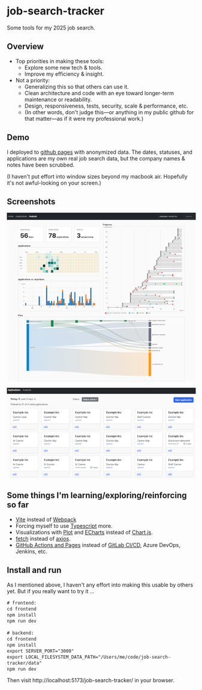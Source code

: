 # job-search-tracker

Some tools for my 2025 job search.

## Overview

- Top priorities in making these tools:
  - Explore some new tech & tools.
  - Improve my efficiency & insight.
- Not a priority:
  - Generalizing this so that others can use it.
  - Clean architecture and code with an eye toward longer-term maintenance or readability.
  - Design, responsiveness, tests, security, scale & performance, etc.
  - (In other words, don't judge this—or anything in my public github for that matter—as if it were my professional work.)

## Demo

I deployed to [github pages](https://joecullin.github.io/job-search-tracker/Analysis) with anonymized data. The dates, statuses, and applications are my own real job search data, but the company names & notes have been scrubbed.

(I haven't put effort into window sizes beyond my macbook air. Hopefully it's not awful-looking on your screen.)

## Screenshots

![screenshot of analysis charts](/sample_data/analysis.png)

![screenshot of application list](/sample_data/applications.png)

## Some things I'm learning/exploring/reinforcing so far

- [Vite](https://vite.dev/) instead of [Webpack](https://webpack.js.org/)
- Forcing myself to use [Typescript](https://www.typescriptlang.org/) more.
- Visualizations with [Plot](https://observablehq.com/plot/) and [ECharts](https://echarts.apache.org/) instead of [Chart.js](https://www.chartjs.org/).
- [fetch](https://developer.mozilla.org/en-US/docs/Web/API/Fetch_API) instead of [axios](https://www.npmjs.com/package/axios).
- [GitHub Actions and Pages](https://docs.github.com/en/actions) instead of [GitLab CI/CD](https://docs.gitlab.com/ci/), Azure DevOps, Jenkins, etc.

## Install and run

As I mentioned above, I haven't any effort into making this usable by others yet. But if you really want to try it ...

```
# frontend:
cd frontend
npm install
npm run dev

# backend:
cd frontend
npm install
export SERVER_PORT="3000"
export LOCAL_FILESYSTEM_DATA_PATH="/Users/me/code/job-search-tracker/data"
npm run dev
```
Then visit http://localhost:5173/job-search-tracker/ in your browser.